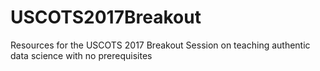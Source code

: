 # USCOTS2017Breakout
Resources for the USCOTS 2017 Breakout Session on teaching authentic data science with no prerequisites
